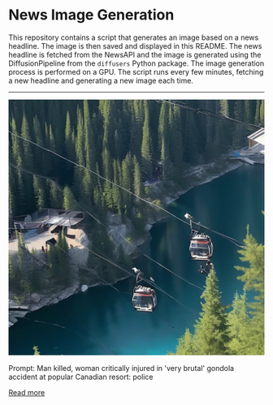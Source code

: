 # News Image Generation
This repository contains a script that generates an image based on a news headline. The image is then saved and displayed in this README.
The news headline is fetched from the NewsAPI and the image is generated using the DiffusionPipeline from the `diffusers` Python package. The image generation process is performed on a GPU.
The script runs every few minutes, fetching a new headline and generating a new image each time.

---

![Generated Image](image.png)

Prompt: Man killed, woman critically injured in 'very brutal' gondola accident at popular Canadian resort: police

[Read more](https://www.foxnews.com/world/man-killed-woman-critically-injured-very-brutal-gondola-accident-popular-canadian-resort-police)